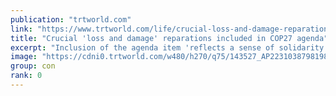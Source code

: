 ```yaml
---
publication: "trtworld.com"
link: "https://www.trtworld.com/life/crucial-loss-and-damage-reparations-included-in-cop27-agenda-62300"
title: "Crucial 'loss and damage' reparations included in COP27 agenda"
excerpt: "Inclusion of the agenda item 'reflects a sense of solidarity and empathy for the suffering of the victims of climate induced disasters,' said COP27 President Sameh Shukri of Egypt."
image: "https://cdni0.trtworld.com/w480/h270/q75/143527_AP22310387981982_1667734239004.jpg"
group: con
rank: 0
---
```

